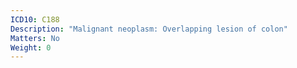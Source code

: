 ```yaml
---
ICD10: C188
Description: "Malignant neoplasm: Overlapping lesion of colon"
Matters: No
Weight: 0
---
```

